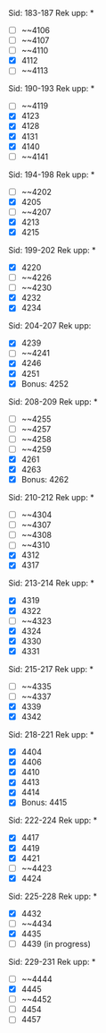 Sid: 183-187
Rek upp: *
- [ ] ~~4106
- [ ] ~~4107
- [ ] ~~4110
- [x] 4112
- [ ] ~~4113
 
Sid: 190-193
Rek upp: *
- [ ] ~~4119
- [x] 4123
- [x] 4128
- [x] 4131
- [x] 4140
- [ ] ~~4141

Sid: 194-198
Rek upp: *
- [ ] ~~4202
- [x] 4205
- [ ] ~~4207
- [x] 4213
- [x] 4215

Sid: 199-202
Rek upp: *
- [x] 4220
- [ ] ~~4226
- [ ] ~~4230
- [x] 4232
- [x] 4234

Sid: 204-207
Rek upp:
- [x] 4239
- [ ] ~~4241
- [x] 4246
- [x] 4251
- [x] Bonus: 4252

Sid: 208-209
Rek upp: *
- [ ] ~~4255
- [ ] ~~4257
- [ ] ~~4258
- [ ] ~~4259
- [x] 4261
- [x] 4263
- [x] Bonus: 4262

Sid: 210-212
Rek upp: *
- [ ] ~~4304
- [ ] ~~4307
- [ ] ~~4308
- [ ] ~~4310
- [x] 4312
- [x] 4317

Sid: 213-214
Rek upp: *
- [x] 4319
- [x] 4322
- [ ] ~~4323
- [x] 4324
- [x] 4330
- [x] 4331

Sid: 215-217
Rek upp: *
- [ ] ~~4335
- [ ] ~~4337
- [x] 4339
- [x] 4342

Sid: 218-221
Rek upp: *
- [x] 4404
- [x] 4406
- [x] 4410
- [x] 4413
- [x] 4414
- [x] Bonus: 4415

Sid: 222-224
Rek upp: *
- [x] 4417
- [x] 4419
- [x] 4421
- [ ] ~~4423
- [x] 4424

Sid: 225-228
Rek upp: *
- [x] 4432
- [ ] ~~4434
- [x] 4435
- [ ] 4439 (in progress)

Sid: 229-231
Rek upp: *
- [ ] ~~4444
- [x] 4445
- [ ] ~~4452
- [ ] 4454
- [ ] 4457
